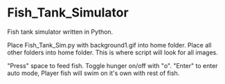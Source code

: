# Fish_Tank_Simulator
Fish tank simulator written in Python.


Place Fish_Tank_Sim.py with background1.gif into home folder.
Place all other folders into home folder.
This is where script will look for all images.

"Press" space to feed fish.
Toggle hunger on/off with "o".
"Enter" to enter auto mode, Player fish will swim on it's own with rest of fish.
